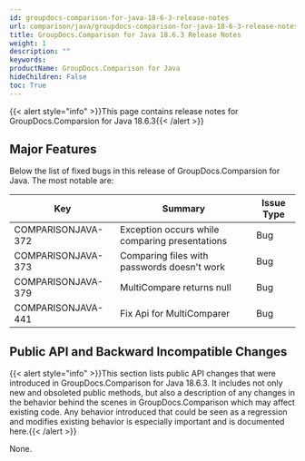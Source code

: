 ```yaml
---
id: groupdocs-comparison-for-java-18-6-3-release-notes
url: comparison/java/groupdocs-comparison-for-java-18-6-3-release-notes
title: GroupDocs.Comparison for Java 18.6.3 Release Notes
weight: 1
description: ""
keywords:
productName: GroupDocs.Comparison for Java
hideChildren: False
toc: True
---
```


{{< alert style="info" >}}This page contains release notes for GroupDocs.Comparsion for Java 18.6.3{{< /alert >}}

## Major Features

Below the list of fixed bugs in this release of GroupDocs.Comparsion for Java. The most notable are:

| Key                | Summary                                        | Issue Type |
| ------------------ | ---------------------------------------------- | ---------- |
| COMPARISONJAVA-372 | Exception occurs while comparing presentations | Bug        |
| COMPARISONJAVA-373 | Comparing files with passwords doesn't work    | Bug        |
| COMPARISONJAVA-379 | MultiCompare returns null                      | Bug        |
| COMPARISONJAVA-441 | Fix Api for MultiComparer                      | Bug        |

## Public API and Backward Incompatible Changes

{{< alert style="info" >}}This section lists public API changes that were introduced in GroupDocs.Comparison for Java 18.6.3. It includes not only new and obsoleted public methods, but also a description of any changes in the behavior behind the scenes in GroupDocs.Comparison which may affect existing code. Any behavior introduced that could be seen as a regression and modifies existing behavior is especially important and is documented here.{{< /alert >}}

None.

